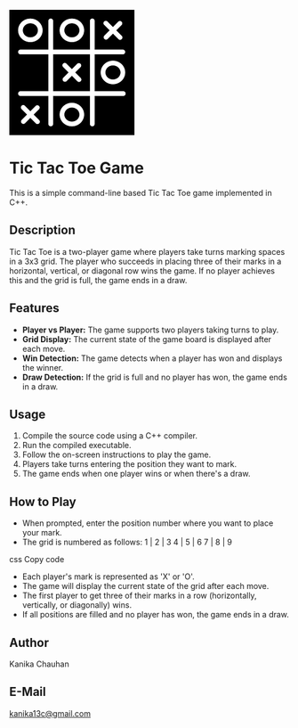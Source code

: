 ![tic](https://github.com/Kanika1305/tictactoe/blob/main/tictac.png)
# Tic Tac Toe Game

This is a simple command-line based Tic Tac Toe game implemented in C++.

## Description

Tic Tac Toe is a two-player game where players take turns marking spaces in a 3x3 grid. The player who succeeds in placing three of their marks in a horizontal, vertical, or diagonal row wins the game. If no player achieves this and the grid is full, the game ends in a draw.

## Features

- **Player vs Player:** The game supports two players taking turns to play.
- **Grid Display:** The current state of the game board is displayed after each move.
- **Win Detection:** The game detects when a player has won and displays the winner.
- **Draw Detection:** If the grid is full and no player has won, the game ends in a draw.

## Usage

1. Compile the source code using a C++ compiler.
2. Run the compiled executable.
3. Follow the on-screen instructions to play the game.
4. Players take turns entering the position they want to mark.
5. The game ends when one player wins or when there's a draw.

## How to Play

- When prompted, enter the position number where you want to place your mark.
- The grid is numbered as follows:
1 | 2 | 3
4 | 5 | 6
7 | 8 | 9

css
Copy code

- Each player's mark is represented as 'X' or 'O'.
- The game will display the current state of the grid after each move.
- The first player to get three of their marks in a row (horizontally, vertically, or diagonally) wins.
- If all positions are filled and no player has won, the game ends in a draw.

## Author

Kanika Chauhan

## E-Mail
kanika13c@gmail.com








